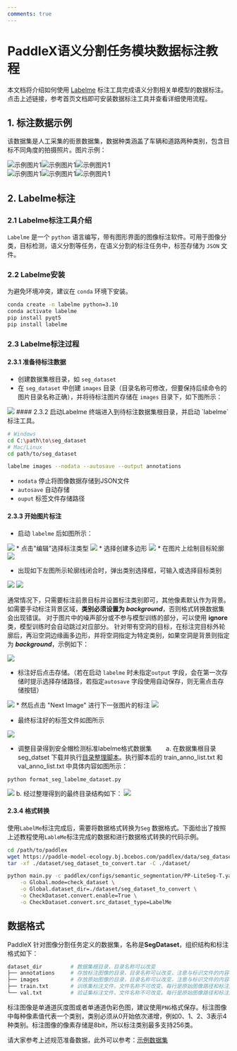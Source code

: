 ```yaml
---
comments: true
---
```


# PaddleX语义分割任务模块数据标注教程

本文档将介绍如何使用 [Labelme](https://github.com/wkentaro/labelme) 标注工具完成语义分割相关单模型的数据标注。点击上述链接，参考⾸⻚⽂档即可安装数据标注⼯具并查看详细使⽤流程。

## 1. 标注数据示例
该数据集是人工采集的街景数据集，数据种类涵盖了车辆和道路两种类别，包含目标不同角度的拍摄照片。图片示例：

<div style="display: flex;">
  <img src="https://raw.githubusercontent.com/cuicheng01/PaddleX_doc_images/main/images/data_prepare/semantic_seg/01.png" alt="示例图片1">
  <img src="https://raw.githubusercontent.com/cuicheng01/PaddleX_doc_images/main/images/data_prepare/semantic_seg/02.png" alt="示例图片1">
  <img src="https://raw.githubusercontent.com/cuicheng01/PaddleX_doc_images/main/images/data_prepare/semantic_seg/03.png" alt="示例图片1">
</div>

<div style="display: flex;">
  <img src="https://raw.githubusercontent.com/cuicheng01/PaddleX_doc_images/main/images/data_prepare/semantic_seg/04.png" alt="示例图片1">
  <img src="https://raw.githubusercontent.com/cuicheng01/PaddleX_doc_images/main/images/data_prepare/semantic_seg/05.png" alt="示例图片1">
  <img src="https://raw.githubusercontent.com/cuicheng01/PaddleX_doc_images/main/images/data_prepare/semantic_seg/06.png" alt="示例图片1">
</div>

## 2. Labelme标注
### 2.1 Labelme标注工具介绍
`Labelme` 是一个 `python` 语言编写，带有图形界面的图像标注软件。可用于图像分类，目标检测，语义分割等任务，在语义分割的标注任务中，标签存储为 `JSON` 文件。

### 2.2 Labelme安装
为避免环境冲突，建议在 `conda` 环境下安装。

```bash
conda create -n labelme python=3.10
conda activate labelme
pip install pyqt5
pip install labelme
```
### 2.3 Labelme标注过程
#### 2.3.1 准备待标注数据
* 创建数据集根目录，如 `seg_dataset`
* 在 `seg_dataset` 中创建 `images` 目录（目录名称可修改，但要保持后续命令的图片目录名称正确），并将待标注图片存储在 `images` 目录下，如下图所示：

<img src="https://raw.githubusercontent.com/cuicheng01/PaddleX_doc_images/main/images/data_prepare/semantic_seg/07.png">
#### 2.3.2 启动Labelme
终端进入到待标注数据集根目录，并启动 `labelme` 标注工具。

```bash
# Windows
cd C:\path\to\seg_dataset
# Mac/Linux
cd path/to/seg_dataset
```
```bash
labelme images --nodata --autosave --output annotations
```
* `nodata` 停止将图像数据存储到JSON文件
* `autosave` 自动存储
* `ouput` 标签文件存储路径
#### 2.3.3 开始图片标注
* 启动 `labelme` 后如图所示：

<img src="https://raw.githubusercontent.com/cuicheng01/PaddleX_doc_images/main/images/data_prepare/semantic_seg/08.png">
* 点击"编辑"选择标注类型

<img src="https://raw.githubusercontent.com/cuicheng01/PaddleX_doc_images/main/images/data_prepare/semantic_seg/09.png">
* 选择创建多边形

<img src="https://raw.githubusercontent.com/cuicheng01/PaddleX_doc_images/main/images/data_prepare/semantic_seg/10.png">
* 在图片上绘制目标轮廓

<img src="https://raw.githubusercontent.com/cuicheng01/PaddleX_doc_images/main/images/data_prepare/semantic_seg/11.png">

* 出现如下左图所示轮廓线闭合时，弹出类别选择框，可输入或选择目标类别

<img src="https://raw.githubusercontent.com/cuicheng01/PaddleX_doc_images/main/images/data_prepare/semantic_seg/12.png">
<img src="https://raw.githubusercontent.com/cuicheng01/PaddleX_doc_images/main/images/data_prepare/semantic_seg/13.png">

通常情况下，只需要标注前景目标并设置标注类别即可，其他像素默认作为背景。如需要手动标注背景区域，<b>类别必须设置为 _background_</b>，否则格式转换数据集会出现错误。
对于图片中的噪声部分或不参与模型训练的部分，可以使用 <b>__ignore__</b> 类，模型训练时会自动跳过对应部分。
针对带有空洞的目标，在标注完目标外轮廓后，再沿空洞边缘画多边形，并将空洞指定为特定类别，如果空洞是背景则指定为 <b>_background_</b>，示例如下：

<img src="https://raw.githubusercontent.com/cuicheng01/PaddleX_doc_images/main/images/data_prepare/semantic_seg/14.png">


* 标注好后点击存储。（若在启动 `labelme` 时未指定`output` 字段，会在第一次存储时提示选择存储路径，若指定`autosave` 字段使用自动保存，则无需点击存储按钮）

<img src="https://raw.githubusercontent.com/cuicheng01/PaddleX_doc_images/main/images/data_prepare/semantic_seg/15.png">
* 然后点击 "Next Image" 进行下一张图片的标注

<img src="https://raw.githubusercontent.com/cuicheng01/PaddleX_doc_images/main/images/data_prepare/semantic_seg/16.png">

* 最终标注好的标签文件如图所示

<img src="https://raw.githubusercontent.com/cuicheng01/PaddleX_doc_images/main/images/data_prepare/semantic_seg/17.png">

* 调整目录得到安全帽检测标准labelme格式数据集
  a. 在数据集根目录 seg_datset 下载并执行[目录整理脚本](https://paddle-model-ecology.bj.bcebos.com/paddlex/data/format_seg_labelme_dataset.py)。执行脚本后的 train_anno_list.txt 和 val_anno_list.txt 中具体内容如图所示：

```
python format_seg_labelme_dataset.py
```
<img src="https://raw.githubusercontent.com/cuicheng01/PaddleX_doc_images/main/images/data_prepare/semantic_seg/18.png">
b. 经过整理得到的最终目录结构如下：

<img src="https://raw.githubusercontent.com/cuicheng01/PaddleX_doc_images/main/images/data_prepare/semantic_seg/19.png">


#### 2.3.4 格式转换
使用`LabelMe`标注完成后，需要将数据格式转换为`Seg` 数据格式。下面给出了按照上述教程使用`LableMe`标注完成的数据和进行数据格式转换的代码示例。

```bash
cd /path/to/paddlex
wget https://paddle-model-ecology.bj.bcebos.com/paddlex/data/seg_dataset_to_convert.tar -P ./dataset
tar -xf ./dataset/seg_dataset_to_convert.tar -C ./dataset/

python main.py -c paddlex/configs/semantic_segmentation/PP-LiteSeg-T.yaml \
    -o Global.mode=check_dataset \
    -o Global.dataset_dir=./dataset/seg_dataset_to_convert \
    -o CheckDataset.convert.enable=True \
    -o CheckDataset.convert.src_dataset_type=LabelMe
```
## 数据格式
PaddleX 针对图像分割任务定义的数据集，名称是<b>SegDataset</b>，组织结构和标注格式如下：

```bash
dataset_dir         # 数据集根目录，目录名称可以改变
├── annotations     # 存放标注图像的目录，目录名称可以改变，注意与标识文件的内容相对应
├── images          # 存放原始图像的目录，目录名称可以改变，注意与标识文件的内容相对应
├── train.txt       # 训练集标注文件，文件名称不可改变。每行是原始图像路径和标注图像路径，使用空格分隔，内容举例：images/P0005.jpg annotations/P0005.png
└── val.txt         # 验证集标注文件，文件名称不可改变。每行是原始图像路径和标注图像路径，使用空格分隔，内容举例：images/N0139.jpg annotations/N0139.png
```
标注图像是单通道灰度图或者单通道伪彩色图，建议使用`PNG`格式保存。标注图像中每种像素值代表一个类别，类别必须从0开始依次递增，例如0、1、2、3表示4种类别。标注图像的像素存储是8bit，所以标注类别最多支持256类。

请大家参考上述规范准备数据，此外可以参考：[示例数据集](https://paddle-model-ecology.bj.bcebos.com/paddlex/data/seg_optic_examples.tar)
